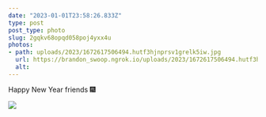 ```yaml
---
date: "2023-01-01T23:58:26.833Z"
type: post 
post_type: photo
slug: 2gqkv68opqd058poj4yxx4u
photos: 
- path: uploads/2023/1672617506494.hutf3hjnprsv1grelk5iw.jpg
  url: https://brandon_swoop.ngrok.io/uploads/2023/1672617506494.hutf3hjnprsv1grelk5iw.jpg
  alt: 
---
```

Happy New Year friends 🎆 

![](/uploads/2023/1672617506494.hutf3hjnprsv1grelk5iw.jpg)
